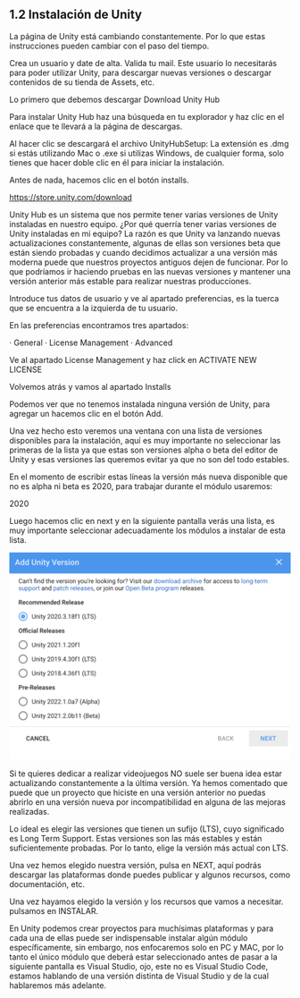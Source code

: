 ## 1.2 Instalación de Unity

La página de Unity está cambiando constantemente. Por lo que estas instrucciones pueden cambiar con el paso del tiempo.

Crea un usuario y date de alta. Valida tu mail. Este usuario lo necesitarás para poder utilizar Unity, para descargar nuevas versiones o descargar contenidos de su tienda de Assets, etc.

Lo primero que debemos descargar Download Unity Hub

Para instalar Unity Hub haz una búsqueda en tu explorador y haz clic en el enlace que te llevará a la página de descargas.

Al hacer clic se descargará el archivo UnityHubSetup:
La extensión es .dmg si estás utilizando Mac o .exe si utilizas Windows, de cualquier forma, solo tienes que hacer doble clic en él para iniciar la instalación.

Antes de nada, hacemos clic en el botón installs.

https://store.unity.com/download

Unity Hub es un sistema que nos permite tener varias versiones de Unity instaladas en nuestro equipo. ¿Por qué querría tener varias versiones de Unity instaladas en mi equipo? La razón es que  Unity va lanzando nuevas actualizaciones constantemente, algunas de ellas son versiones beta que están siendo probadas y cuando decidimos actualizar a una versión más moderna puede que nuestros proyectos antiguos dejen de funcionar. Por lo que podríamos ir haciendo pruebas en las nuevas versiones y mantener una versión anterior más estable para realizar nuestras producciones.

Introduce tus datos de usuario y ve al apartado preferencias, es la tuerca que se encuentra a la izquierda de tu usuario.

En las preferencias encontramos tres apartados:

· General
· License Management
· Advanced

Ve al apartado License Management y haz click en ACTIVATE NEW LICENSE

Volvemos atrás y vamos al apartado Installs

Podemos ver que no tenemos instalada ninguna versión de Unity, para agregar un hacemos clic en el botón Add.


Una vez hecho esto veremos una ventana con una lista de versiones disponibles para la instalación, aquí es muy importante no seleccionar las primeras de la lista ya que estas son versiones alpha o beta del editor de Unity y esas versiones las queremos evitar ya que no son del todo estables.

En el momento de escribir estas líneas la versión más nueva disponible que no es alpha ni beta es 2020, para trabajar durante el módulo usaremos:

2020

Luego hacemos clic en next y en la siguiente pantalla verás una lista, es muy importante seleccionar adecuadamente los módulos a instalar de esta lista.

![Imagen instalación Unity ](https://github.com/jstleon/programacion-videojuegos/blob/main/01%20Introducci%C3%B3n%20a%20Unity/1.2%20Descarga%20e%20instalaci%C3%B3n%20de%20Unity/img/versiones_unity_2021.png "Instalación Unity 2021")

Si te quieres dedicar a realizar videojuegos NO suele ser buena idea estar actualizando constantemente a la última versión. Ya hemos comentado que puede que un proyecto que hiciste en una versión anterior no puedas abrirlo en una versión nueva por incompatibilidad en alguna de las mejoras realizadas.

Lo ideal es elegir las versiones que tienen un sufijo (LTS), cuyo significado es Long Term Support. Estas versiones son las más estables y están suficientemente probadas. Por lo tanto, elige la versión más actual con LTS.

Una vez hemos elegido nuestra versión, pulsa en NEXT, aquí podrás descargar las plataformas donde puedes publicar y algunos recursos, como documentación, etc.

Una vez hayamos elegido la versión y los recursos que vamos a necesitar. pulsamos en INSTALAR.

En Unity podemos crear proyectos para muchísimas plataformas y para cada una de ellas puede ser indispensable instalar algún módulo específicamente, sin embargo, nos enfocaremos solo en PC y MAC, por lo tanto el único módulo que deberá estar seleccionado antes de pasar a la siguiente pantalla es Visual Studio, ojo, este no es Visual Studio Code, estamos hablando de una versión distinta de Visual Studio y de la cual hablaremos más adelante.
